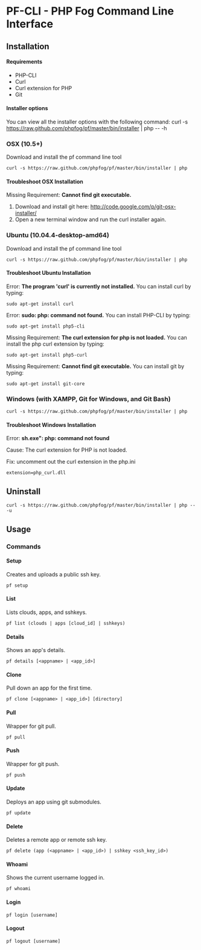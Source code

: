 # PF-CLI - PHP Fog Command Line Interface

## Installation

#### Requirements

* PHP-CLI
* Curl
* Curl extension for PHP
* Git

#### Installer options

You can view all the installer options with the following command:
    curl -s https://raw.github.com/phpfog/pf/master/bin/installer | php -- -h

### OSX (10.5+)

Download and install the pf command line tool

    curl -s https://raw.github.com/phpfog/pf/master/bin/installer | php

#### Troubleshoot OSX Installation

Missing Requirement: **Cannot find git executable.**

1. Download and install git here: <a href="http://code.google.com/p/git-osx-installer/">http://code.google.com/p/git-osx-installer/</a>
2. Open a new terminal window and run the curl installer again.


### Ubuntu (10.04.4-desktop-amd64)

Download and install the pf command line tool

    curl -s https://raw.github.com/phpfog/pf/master/bin/installer | php


#### Troubleshoot Ubuntu Installation

Error: **The program 'curl' is currently not installed.** You can install curl by typing:

    sudo apt-get install curl

Error: **sudo: php: command not found.** You can install PHP-CLI by typing:

    sudo apt-get install php5-cli

Missing Requirement: **The curl extension for php is not loaded.** You can install the php curl extension by typing:

    sudo apt-get install php5-curl

Missing Requirement: **Cannot find git executable.** You can install git by typing:

    sudo apt-get install git-core


### Windows (with XAMPP, Git for Windows, and Git Bash)

    curl -s https://raw.github.com/phpfog/pf/master/bin/installer | php

#### Troubleshoot Windows Installation

Error: **sh.exe": php: command not found**

Cause: The curl extension for PHP is not loaded.

Fix: uncomment out the curl extension in the php.ini

    extension=php_curl.dll


## Uninstall

	curl -s https://raw.github.com/phpfog/pf/master/bin/installer | php -- -u


## Usage

### Commands

#### Setup

Creates and uploads a public ssh key.

    pf setup

#### List

Lists clouds, apps, and sshkeys.

	pf list (clouds | apps [cloud_id] | sshkeys)

#### Details

Shows an app's details.

    pf details [<appname> | <app_id>]

#### Clone

Pull down an app for the first time.

	pf clone [<appname> | <app_id>] [directory]

#### Pull

Wrapper for git pull.

	pf pull

#### Push

Wrapper for git push.

	pf push

#### Update

Deploys an app using git submodules.

	pf update

#### Delete

Deletes a remote app or remote ssh key.

	pf delete (app (<appname> | <app_id>) | sshkey <ssh_key_id>)

#### Whoami

Shows the current username logged in.

    pf whoami

#### Login

	pf login [username]

#### Logout

	pf logout [username]



